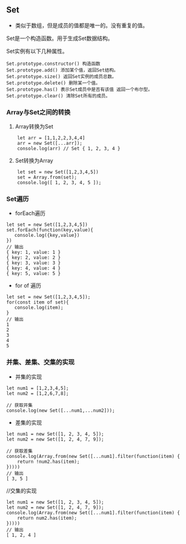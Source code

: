 ## Set

* 类似于数组，但是成员的值都是唯一的。没有重复的值。

Set是一个构造函数。用于生成Set数据结构。

Set实例有以下几种属性。

``` 
Set.prototype.constructor() 构造函数
Set.prototype.add() 添加某个值，返回Set结构。
Set.prototype.size() 返回Set实例的成员总数。
Set.prototype.delete() 删除某一个值。
Set.prototype.has() 表示Set成员中是否有该值 返回一个布尔型。
Set.prototype.clear() 清除Set所有的成员。
```

### Array与Set之间的转换

1. Array转换为Set

   

``` 
    let arr = [1,1,2,2,3,4,4]
    arr = new Set([...arr]);
    console.log(arr) // Set { 1, 2, 3, 4 }
   ```

2. Set转换为Array

    

``` 
    let set = new Set([1,2,3,4,5])
    set = Array.from(set);
    console.log([ 1, 2, 3, 4, 5 ]);
```

### Set遍历

* forEach遍历

``` 
let set = new Set([1,2,3,4,5])
set.forEach(function(key,value){
   console.log({key,value})
})
// 输出
{ key: 1, value: 1 }
{ key: 2, value: 2 }
{ key: 3, value: 3 }
{ key: 4, value: 4 }
{ key: 5, value: 5 }

```

* for of 遍历

``` 
let set = new Set([1,2,3,4,5]);
for(const item of set){
   console.log(item);
}
// 输出
1
2
3
4
5
```

### 并集、差集、交集的实现

* 并集的实现
```
let num1 = [1,2,3,4,5];
let num2 = [1,2,6,7,8];

// 获取并集
console.log(new Set([...num1,...num2]));
```
* 差集的实现

```
let num1 = new Set([1, 2, 3, 4, 5]);
let num2 = new Set([1, 2, 4, 7, 9]);

// 获取差集
console.log(Array.from(new Set([...num1].filter(function(item) {
    return !num2.has(item);
}))))
// 输出
[ 3, 5 ]
```

//交集的实现

```
let num1 = new Set([1, 2, 3, 4, 5]);
let num2 = new Set([1, 2, 4, 7, 9]);
console.log(Array.from(new Set([...num1].filter(function(item) {
    return num2.has(item);
}))))
// 输出
[ 1, 2, 4 ]
```
